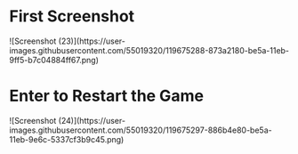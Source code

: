 <h1>First Screenshot</h1>
![Screenshot (23)](https://user-images.githubusercontent.com/55019320/119675288-873a2180-be5a-11eb-9ff5-b7c04884ff67.png)

<h1>Enter to Restart the Game</h1>
![Screenshot (24)](https://user-images.githubusercontent.com/55019320/119675297-886b4e80-be5a-11eb-9e6c-5337cf3b9c45.png)
